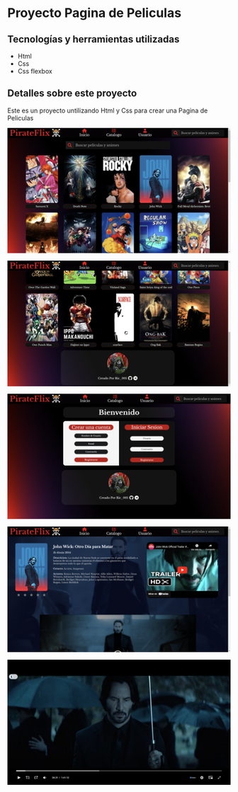 # Proyecto Pagina de Peliculas

## Tecnologías y herramientas utilizadas 
- Html
- Css 
- Css flexbox

## Detalles sobre este proyecto
Este es un proyecto untilizando Html y Css para crear una Pagina de Peliculas

![Imagen del Proyecto Game Boy](/capture1-project-Pagina-de-Peliculas.png)

![Imagen del Proyecto Game Boy](/capture2-project-Pagina-de-Peliculas.png)

![Imagen del Proyecto Game Boy](/capture3-project-Pagina-de-Peliculas.png)

![Imagen del Proyecto Game Boy](/capture4-project-Pagina-de-Peliculas.png)

![Imagen del Proyecto Game Boy](/capture5-project-Pagina-de-Peliculas.png)
